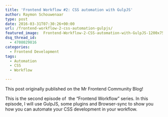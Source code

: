 ```yaml
---
title: 'Frontend Workflow #2: CSS automation with GulpJS'
author: Raymon Schouwenaar
type: post
date: 2016-03-31T07:30:26+00:00
url: /frontend-workflow-2-css-automation-gulpjs/
featured_image:  Frontend-Workflow-2-CSS-automation-with-GulpJS-1200x750.jpg
dsq_thread_id:
  - 4708029816
categories:
  - Frontend Development
tags:
  - Automation
  - CSS
  - Workflow

---
```

This post originally published on the Mr Frontend Community Blog!

This is the second episode of  the &#8220;Frontend Workflow&#8221; series. In this episode, I will use GulpJS, some plugins and Browser-sync to show you how you can automate your CSS development in your workflow.